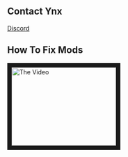 **Contact Ynx**
---------------
[Discord](https://discord.gg/2UUYmNFwgb "Discord")

**How To Fix Mods**
  ---------------
<a href="http://www.youtube.com/watch?feature=player_embedded&v=zhuyOIfqXsE&ab
" target="_blank"><img src="http://img.youtube.com/vi/zhuyOIfqXsE&ab/0.jpg" 
alt="The Video" width="240" height="180" border="10" /></a>


